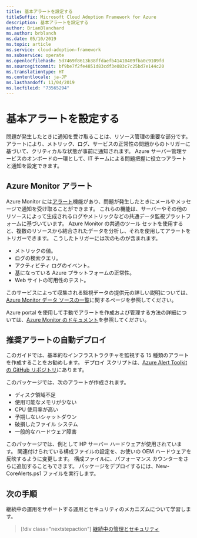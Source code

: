 ```yaml
---
title: 基本アラートを設定する
titleSuffix: Microsoft Cloud Adoption Framework for Azure
description: 基本アラートを設定する
author: BrianBlanchard
ms.author: brblanch
ms.date: 05/10/2019
ms.topic: article
ms.service: cloud-adoption-framework
ms.subservice: operate
ms.openlocfilehash: 5d7469f8613b38ffdaefb41410409fba0c9109fd
ms.sourcegitcommit: bf9be7f2fe4851d83cdf3e083c7c25bd7e144c20
ms.translationtype: HT
ms.contentlocale: ja-JP
ms.lasthandoff: 11/04/2019
ms.locfileid: "73565294"
---
```

# <a name="set-up-basic-alerts"></a>基本アラートを設定する

問題が発生したときに通知を受け取ることは、リソース管理の重要な部分です。 アラートにより、メトリック、ログ、サービスの正常性の問題からのトリガーに基づいて、クリティカルな状態が事前に通知されます。 Azure サーバー管理サービスのオンボードの一環として、IT チームによる問題把握に役立つアラートと通知を設定できます。

## <a name="azure-monitor-alerts"></a>Azure Monitor アラート

Azure Monitor には[アラート](https://docs.microsoft.com/azure/azure-monitor/platform/alerts-overview)機能があり、問題が発生したときにメールやメッセージで通知を受け取ることができます。 これらの機能は、サーバーやその他のリソースによって生成されるログやメトリックなどの共通データ監視プラットフォームに基づいています。 Azure Monitor の共通のツール セットを使用すると、複数のリソースから結合されたデータを分析し、それを使用してアラートをトリガーできます。 こうしたトリガーには次のものが含まれます。

- メトリックの値。
- ログの検索クエリ。
- アクティビティ ログのイベント。
- 基になっている Azure プラットフォームの正常性。
- Web サイトの可用性のテスト。

このサービスによって収集される監視データの提供元の詳しい説明については、[Azure Monitor データ ソースの一覧](https://docs.microsoft.com/azure/azure-monitor/platform/data-sources)に関するページを参照してください。

Azure portal を使用して手動でアラートを作成および管理する方法の詳細については、[Azure Monitor のドキュメント](https://docs.microsoft.com/azure/azure-monitor/platform/alerts-metric)を参照してください。

## <a name="automated-deployment-of-recommended-alerts"></a>推奨アラートの自動デプロイ

このガイドでは、基本的なインフラストラクチャを監視する 15 種類のアラートを作成することをお勧めします。 デプロイ スクリプトは、[Azure Alert Toolkit の GitHub リポジトリ](https://github.com/Microsoft/manageability-toolkits)にあります。

このパッケージでは、次のアラートが作成されます。

- ディスク領域不足
- 使用可能なメモリが少ない
- CPU 使用率が高い
- 予期しないシャットダウン
- 破損したファイル システム
- 一般的なハードウェア障害

このパッケージでは、例として HP サーバー ハードウェアが使用されています。 関連付けられている構成ファイルの設定を、お使いの OEM ハードウェアを反映するように変更します。 構成ファイルに、パフォーマンス カウンターをさらに追加することもできます。 パッケージをデプロイするには、New-CoreAlerts.ps1 ファイルを実行します。

## <a name="next-steps"></a>次の手順

継続中の運用をサポートする運用とセキュリティのメカニズムについて学習します。

> [!div class="nextstepaction"]
> [継続中の管理とセキュリティ](./ongoing-management-overview.md)
